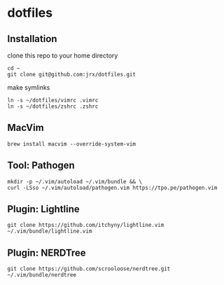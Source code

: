 # dotfiles

## Installation


clone this repo to your home directory

```
cd ~
git clone git@github.com:jrx/dotfiles.git
```

make symlinks

```
ln -s ~/dotfiles/vimrc .vimrc
ln -s ~/dotfiles/zshrc .zshrc
```


## MacVim

```
brew install macvim --override-system-vim
```

## Tool: Pathogen

```
mkdir -p ~/.vim/autoload ~/.vim/bundle && \
curl -LSso ~/.vim/autoload/pathogen.vim https://tpo.pe/pathogen.vim
```

## Plugin: Lightline

```
git clone https://github.com/itchyny/lightline.vim ~/.vim/bundle/lightline.vim
```

## Plugin: NERDTree

```
git clone https://github.com/scrooloose/nerdtree.git ~/.vim/bundle/nerdtree
```


